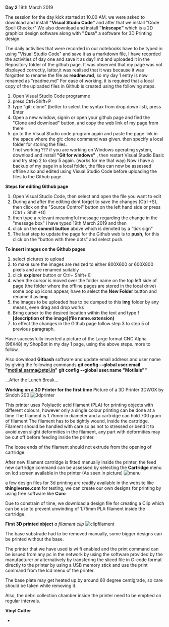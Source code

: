 **Day 2**   19th March 2019

The session for the day kick started at 10.00 AM. we were asked to download and install  **"Visual Studio Code"** and after that we install "Code Spell Checker"
We also download and install **"Inkscape"** which is a 2D graphics design software along with **"Cura"** a software for 3D Printing design.

The daily activities that were recorded in our notebooks have to be typed in using "Visual Studio Code" and save it as a markdown file, I have recorded the activities of day one and save it as day1.md and uploaded it in the Repository folder of the github page. It was observed that my page was not displayed correctly, latter,it was realised that it was because it was forgotten to rename the file as **readme.md**, so my day 1 entry is now renamed as "readme.md" 
For ease of working, it is required that a local copy of the uploaded files in Github is created using the following steps.
1. Open Visual Studio Code programme
2. press Ctrl+Shift+P
3. type "git: clone" (better to select the syntax from drop down list), press Enter
4. Open a new window, signin or open your github page and find the "Clone and download" button, and copy the web link of my page from there
5. go to the Visual Studio code program again and paste the page link in the space where  the git: clone command was given. then specify a local folder for storing the files.  
! not working ??? if you are working on Windows operating system, download and install **"Git for windows"** , then restart Visual Studio Basic and try step 2 to step 5 again. (works for me that way)
Now i have a backup of my page in a local folder, the files can now be assessed offline also and edited using Visual Studio Code before uploading the files to the Github page.


**Steps for editing Github page**
1. Open Visual Studio Code, then select and open the file you want to edit 
2. During and after the editing dont forget to save the changes (Ctrl +S), then  click on the "Source Control" button on the left hand side or press (Ctrl + Shift +G)
3. then type a relevant meaningful message regarding the change in the "message box" i have typed 19th March 2019 and then 
4. click on the **commit button** above which is denoted by a "tick sign"
5. The last step to update the page for the Github web is to **push**, for this click on the "button with three dots" and select push. 

**To insert images on the Github pages**
1. select pictures to upload
2. to make sure the images are resized to either 800X600 or 600X800 pixels and are renamed suitably
3. click **explorer** button or Ctrl+ Shift+ E
4. when the cursor is moved over the folder name on the top left side of page  (the folder where the offline pages are stored in the local drive) some pop up icons appear, have to select the **New Folder** button and rename it as **img**
5. the images to be uploaded has to be dumped to this **img** folder by any means, even drag and drop works
6. Bring curser to the desired location within the text and type **![description of the image](file name.extension)**
7. to effect the changes in the Github page follow step 3 to step 5 of previous paragraph.

Have successfully inserted a picture of the Large format CNC Alpha (96X48) ny ShopBot in my day 1 page, using the above steps. more to follow.

Also download **Gitbash** software and update email address and user name by giving the following commands
**git config --global user.email "motilal.sarma@stpi.in"**
**git config --global user.name "Motilals""**

...After the Lunch Break...

**Working on a 3D Printer for the first time**
Picture of a 3D Printer 3DWOX by Sindoh 200 ![3dprinter](3dprinter.jpg)

This printer uses Polylactic acid filament (PLA) for printing objects with different colours, however only a single colour printing can be done at a time 
The filament is 1.75mm in diameter and a cartridge can hold 700 gram of filament
The filament has to be tightly wound, inside the cartridge.
Filament should be handled with care so as not to stressed or bend it to avoid even slight deformities in the filament, any part with deformities may be cut off before feeding inside the printer.

The loose ends of the filament should not extrude from the opening of cartridge.

After new filament cartridge is fitted manually inside the printer, the feed new cartridge command can be assessed by selecting the **Cartridge** menu on lcd screen available in the printer 
(As seen in picture)
![menu](3dmenu.jpg)

a few design files for 3d printing are readily available in the website like **thingiverse.com** for testing, we can create our own designs for printing by using free software like **Curo**

Due to constrain of time, we download a design file for creating a Clip which can be use to prevent unwinding of 1.75mm PLA filament inside the cartridge.

**First 3D printed object**
*a filament clip*
![clipfilament](3dclip.jpg)

The base substrade had to be removed manually, some bigger designs can be printed without the base.

The printer that we have used is wi fi enabled and the print command can be issued from any pc in the network by using the software provided by the manufacturer or alternatively by transfering the sliced file in G-code format directly to the printer by using a USB memory stick and use the print command from the lcd menu of the printer.

The base plate may get heated up by around 60 degree centigrade, so care should be taken while removing it.

Also, the debri collection chamber inside the printer need to be emptied on regular intervals.

**Vinyl Cutter**

*







